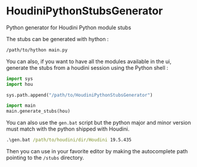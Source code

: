 # HoudiniPythonStubsGenerator

Python generator for Houdini Python module stubs

The stubs can be generated with hython :
```bat
/path/to/hython main.py
```

You can also, if you want to have all the modules available in the ui, generate the stubs from a houdini session using the Python shell :
```py
import sys
import hou

sys.path.append("/path/to/HoudiniPythonStubsGenerator")

import main
main.generate_stubs(hou)
```

You can also use the `gen.bat` script but the python major and minor version must match with the python shipped with Houdini.
```bat
.\gen.bat /path/to/houdini/dir/Houdini 19.5.435
```

Then you can use in your favorite editor by making the autocomplete path pointing to the `/stubs` directory.
